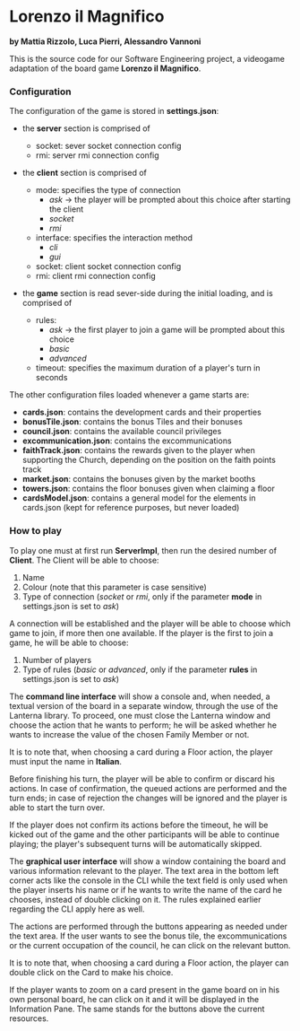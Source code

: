 # Lorenzo il Magnifico

**by Mattia Rizzolo, Luca Pierri, Alessandro Vannoni**

This is the source code for our Software Engineering project, a videogame adaptation of the board
game **Lorenzo il Magnifico**.

### Configuration
The configuration of the game is stored in **settings.json**:

 - the **server** section is comprised of
   - socket: sever socket connection config
   - rmi: server rmi connection config


 - the **client** section is comprised of 
   - mode: specifies the type of connection
     - *ask* → the player will be prompted about this choice after starting the client
     - *socket*
     - *rmi*
   - interface: specifies the interaction method
     - *cli*
     - *gui*
   - socket: client socket connection config
   - rmi: client rmi connection config
     
     
- the **game** section is read sever-side during the initial loading, and is comprised of
   - rules:
     - *ask* → the first player to join a game will be prompted about this choice
     - *basic*
     - *advanced*
   - timeout: specifies the maximum duration of a player's turn  in seconds
   
The other configuration files loaded whenever a game starts are:
 - **cards.json**: contains the development cards and their properties
 - **bonusTile.json**: contains the bonus Tiles and their bonuses
 - **council.json**: contains the available council privileges
 - **excommunication.json**: contains the excommunications
 - **faithTrack.json**: contains the rewards given to the player when supporting the Church, depending on the position
 on the faith
 points track
 - **market.json**: contains the bonuses given by the market booths
 - **towers.json**: contains the floor bonuses given when claiming a floor
 - **cardsModel.json**: contains a general model for the elements in cards.json (kept for reference purposes, but never
 loaded)
 

### How to play
To play one must at first run **ServerImpl**, then run the desired number of **Client**.
The Client will be able to choose:
 1. Name
 1. Colour (note that this parameter is case sensitive)
 1. Type of connection (*socket* or *rmi*, only if the parameter **mode** in settings.json is set to *ask*)
 
A connection will be established and the player will be able to choose which game to join, if more then one available.
If the player is the first to join a game,  he will be able to choose:
 1. Number of players
 1. Type of rules (*basic* or *advanced*, only if the parameter **rules** in settings.json is set to *ask*)

The **command line interface** will show a console and, when needed, a textual version of the board in a separate window,
through the use of the Lanterna library.
To proceed, one must close the Lanterna window and choose the action that he wants to perform; he will be asked whether 
he wants to increase the value of the chosen Family Member or not.

It is to note that, when choosing a card during a Floor action, the player must input the name in **Italian**.

Before finishing his turn, the player will be able to confirm or discard his actions. In case of confirmation, the
queued actions are performed and the turn ends; in case of rejection the changes will be ignored and the player is able
to start the turn over.

If the player does not confirm its actions before the timeout, he will be kicked out of the game and the other
participants will be able to continue playing; the player's subsequent turns will be automatically skipped.

The **graphical user interface** will show a window containing the board and various information relevant to the player.
The text area in the bottom left corner acts like the console in the CLI while the text field is only used when the 
player inserts his name or if he wants to write the name of the card he chooses, instead of double clicking on it.
The rules explained earlier regarding the CLI apply here as well.

The actions are performed through the buttons appearing as needed under the text area. If the user wants to see the 
bonus tile, the excommunications or the current occupation of the council, he can click on the relevant button.

It is to note that, when choosing a card during a Floor action, the player can double click on the Card to make his 
choice.

If the player wants to zoom on a card present in the game board on in his own personal board, he can click on it and it
will be displayed in the Information Pane. The same stands for the buttons above the current resources.